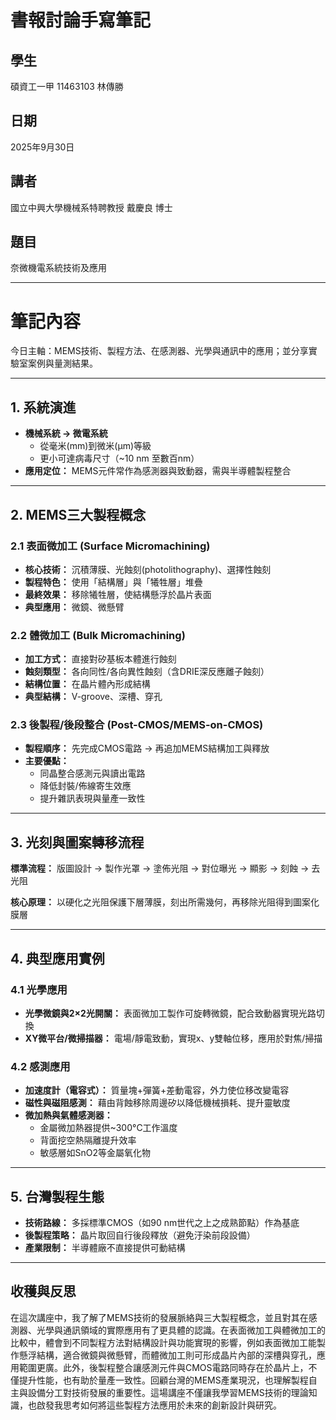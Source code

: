 # 書報討論手寫筆記

## 學生
碩資工一甲 11463103 林傳勝
## 日期
2025年9月30日
## 講者
國立中興大學機械系特聘教授 戴慶良 博士
## 題目
奈微機電系統技術及應用

---

# 筆記內容

今日主軸：MEMS技術、製程方法、在感測器、光學與通訊中的應用；並分享實驗室案例與量測結果。

---

## 1. 系統演進

- **機械系統 → 微電系統**
  - 從毫米(mm)到微米(μm)等級
  - 更小可達病毒尺寸（~10 nm 至數百nm）
- **應用定位：** MEMS元件常作為感測器與致動器，需與半導體製程整合

---

## 2. MEMS三大製程概念

### 2.1 表面微加工 (Surface Micromachining)
- **核心技術：** 沉積薄膜、光蝕刻(photolithography)、選擇性蝕刻
- **製程特色：** 使用「結構層」與「犧牲層」堆疊
- **最終效果：** 移除犧牲層，使結構懸浮於晶片表面
- **典型應用：** 微鏡、微懸臂

### 2.2 體微加工 (Bulk Micromachining)
- **加工方式：** 直接對矽基板本體進行蝕刻
- **蝕刻類型：** 各向同性/各向異性蝕刻（含DRIE深反應離子蝕刻）
- **結構位置：** 在晶片體內形成結構
- **典型結構：** V-groove、深槽、穿孔

### 2.3 後製程/後段整合 (Post-CMOS/MEMS-on-CMOS)
- **製程順序：** 先完成CMOS電路 → 再追加MEMS結構加工與釋放
- **主要優點：**
  - 同晶整合感測元與讀出電路
  - 降低封裝/佈線寄生效應
  - 提升雜訊表現與量產一致性

---

## 3. 光刻與圖案轉移流程

**標準流程：** 版圖設計 → 製作光罩 → 塗佈光阻 → 對位曝光 → 顯影 → 刻蝕 → 去光阻

**核心原理：** 以硬化之光阻保護下層薄膜，刻出所需幾何，再移除光阻得到圖案化膜層

---

## 4. 典型應用實例

### 4.1 光學應用
- **光學微鏡與2×2光開關：** 表面微加工製作可旋轉微鏡，配合致動器實現光路切換
- **XY微平台/微掃描器：** 電場/靜電致動，實現x、y雙軸位移，應用於對焦/掃描

### 4.2 感測應用
- **加速度計（電容式）：** 質量塊+彈簧+差動電容，外力使位移改變電容
- **磁性與磁阻感測：** 藉由背蝕移除周邊矽以降低機械損耗、提升靈敏度
- **微加熱與氣體感測器：**
  - 金屬微加熱器提供~300°C工作溫度
  - 背面挖空熱隔離提升效率
  - 敏感層如SnO2等金屬氧化物

---

## 5. 台灣製程生態

- **技術路線：** 多採標準CMOS（如90 nm世代之上之成熟節點）作為基底
- **後製程策略：** 晶片取回自行後段釋放（避免汙染前段設備）
- **產業限制：** 半導體廠不直接提供可動結構

---

## 收穫與反思

在這次講座中，我了解了MEMS技術的發展脈絡與三大製程概念，並且對其在感測器、光學與通訊領域的實際應用有了更具體的認識。在表面微加工與體微加工的比較中，體會到不同製程方法對結構設計與功能實現的影響，例如表面微加工能製作懸浮結構，適合微鏡與微懸臂，而體微加工則可形成晶片內部的深槽與穿孔，應用範圍更廣。此外，後製程整合讓感測元件與CMOS電路同時存在於晶片上，不僅提升性能，也有助於量產一致性。回顧台灣的MEMS產業現況，也理解製程自主與設備分工對技術發展的重要性。這場講座不僅讓我學習MEMS技術的理論知識，也啟發我思考如何將這些製程方法應用於未來的創新設計與研究。